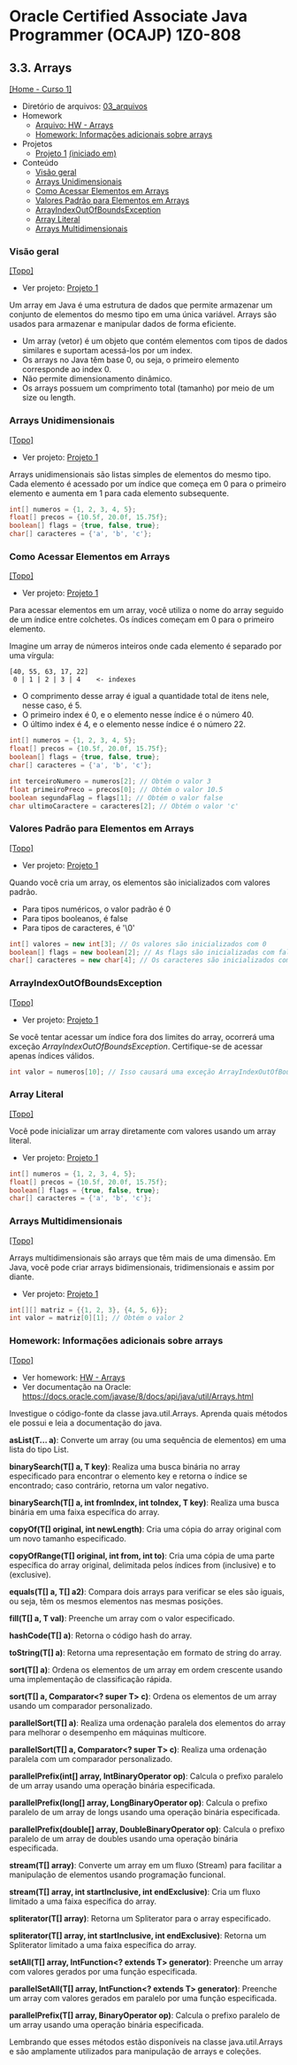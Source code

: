 # Oracle Certified Associate Java Programmer (OCAJP) 1Z0-808

## 3.3. Arrays
[[Home - Curso 1]](../../README.md#curso-1)<br />

- Diretório de arquivos: [03_arquivos](./03_arquivos//)
- Homework
  - [Arquivo: HW - Arrays](./03_arquivos/homework/HW%20-%20Arrays.pdf)
  - [Homework: Informações adicionais sobre arrays](#homework-informações-adicionais-sobre-arrays)
- Projetos
  - [Projeto 1](./03_arquivos/proj_01/) [(iniciado em)](#visão-geral)
- Conteúdo
  - [Visão geral](#visão-geral)
  - [Arrays Unidimensionais](#arrays-unidimensionais)
  - [Como Acessar Elementos em Arrays](#como-acessar-elementos-em-arrays)
  - [Valores Padrão para Elementos em Arrays](#valores-padrão-para-elementos-em-arrays)
  - [ArrayIndexOutOfBoundsException](#arrayindexoutofboundsexception)
  - [Array Literal](#array-literal)
  - [Arrays Multidimensionais](#arrays-multidimensionais)

### Visão geral
[[Topo]](#)<br />

- Ver projeto: [Projeto 1](./03_arquivos/proj_01/)

Um array em Java é uma estrutura de dados que permite armazenar um conjunto de elementos do mesmo tipo em uma única variável. Arrays são usados para armazenar e manipular dados de forma eficiente.

- Um array (vetor) é um objeto que contém elementos com tipos de dados similares e suportam acessá-los por um index.
- Os arrays no Java têm base 0, ou seja, o primeiro elemento corresponde ao index 0.
- Não permite dimensionamento dinâmico.
- Os arrays possuem um comprimento total (tamanho) por meio de um size ou length.

### Arrays Unidimensionais
[[Topo]](#)<br />

- Ver projeto: [Projeto 1](./03_arquivos/proj_01/)

Arrays unidimensionais são listas simples de elementos do mesmo tipo. Cada elemento é acessado por um índice que começa em 0 para o primeiro elemento e aumenta em 1 para cada elemento subsequente.

```java
int[] numeros = {1, 2, 3, 4, 5};
float[] precos = {10.5f, 20.0f, 15.75f};
boolean[] flags = {true, false, true};
char[] caracteres = {'a', 'b', 'c'};
```

### Como Acessar Elementos em Arrays
[[Topo]](#)<br />

- Ver projeto: [Projeto 1](./03_arquivos/proj_01/)

Para acessar elementos em um array, você utiliza o nome do array seguido de um índice entre colchetes. Os índices começam em 0 para o primeiro elemento.

Imagine um array de números inteiros onde cada elemento é separado por uma vírgula:
```text
[40, 55, 63, 17, 22]
 0 | 1 | 2 | 3 | 4    <- indexes
```
- O comprimento desse array é igual a quantidade total de itens nele, nesse caso, é 5.
- O primeiro index é 0, e o elemento nesse índice é o número 40.
- O último index é 4, e o elemento nesse índice é o número 22.

```java
int[] numeros = {1, 2, 3, 4, 5};
float[] precos = {10.5f, 20.0f, 15.75f};
boolean[] flags = {true, false, true};
char[] caracteres = {'a', 'b', 'c'};

int terceiroNumero = numeros[2]; // Obtém o valor 3
float primeiroPreco = precos[0]; // Obtém o valor 10.5
boolean segundaFlag = flags[1]; // Obtém o valor false
char ultimoCaractere = caracteres[2]; // Obtém o valor 'c'
```

### Valores Padrão para Elementos em Arrays
[[Topo]](#)<br />

- Ver projeto: [Projeto 1](./03_arquivos/proj_01/)

Quando você cria um array, os elementos são inicializados com valores padrão.
- Para tipos numéricos, o valor padrão é 0
- Para tipos booleanos, é false
- Para tipos de caracteres, é '\0'

```java
int[] valores = new int[3]; // Os valores são inicializados com 0
boolean[] flags = new boolean[2]; // As flags são inicializadas com false
char[] caracteres = new char[4]; // Os caracteres são inicializados com '\0'
```

### ArrayIndexOutOfBoundsException
[[Topo]](#)<br />

- Ver projeto: [Projeto 1](./03_arquivos/proj_01/)

Se você tentar acessar um índice fora dos limites do array, ocorrerá uma exceção *ArrayIndexOutOfBoundsException*. Certifique-se de acessar apenas índices válidos.

```java
int valor = numeros[10]; // Isso causará uma exceção ArrayIndexOutOfBoundsException
```

### Array Literal
[[Topo]](#)<br />

Você pode inicializar um array diretamente com valores usando um array literal.

- Ver projeto: [Projeto 1](./03_arquivos/proj_01/)

```java
int[] numeros = {1, 2, 3, 4, 5};
float[] precos = {10.5f, 20.0f, 15.75f};
boolean[] flags = {true, false, true};
char[] caracteres = {'a', 'b', 'c'};
```

### Arrays Multidimensionais
[[Topo]](#)<br />

Arrays multidimensionais são arrays que têm mais de uma dimensão. Em Java, você pode criar arrays bidimensionais, tridimensionais e assim por diante.

- Ver projeto: [Projeto 1](./03_arquivos/proj_01/)

```java
int[][] matriz = {{1, 2, 3}, {4, 5, 6}};
int valor = matriz[0][1]; // Obtém o valor 2
```

### Homework: Informações adicionais sobre arrays
[[Topo]](#)<br />

- Ver homework: [HW - Arrays](./03_arquivos/homework/HW%20-%20Arrays.pdf)
- Ver documentação na Oracle: https://docs.oracle.com/javase/8/docs/api/java/util/Arrays.html

Investigue o código-fonte da classe java.util.Arrays. Aprenda quais métodos ele possui e leia a documentação do java.

**asList(T... a)**: Converte um array (ou uma sequência de elementos) em uma lista do tipo List<T>.

**binarySearch(T[] a, T key)**: Realiza uma busca binária no array especificado para encontrar o elemento key e retorna o índice se encontrado; caso contrário, retorna um valor negativo.

**binarySearch(T[] a, int fromIndex, int toIndex, T key)**: Realiza uma busca binária em uma faixa específica do array.

**copyOf(T[] original, int newLength)**: Cria uma cópia do array original com um novo tamanho especificado.

**copyOfRange(T[] original, int from, int to)**: Cria uma cópia de uma parte específica do array original, delimitada pelos índices from (inclusive) e to (exclusive).

**equals(T[] a, T[] a2)**: Compara dois arrays para verificar se eles são iguais, ou seja, têm os mesmos elementos nas mesmas posições.

**fill(T[] a, T val)**: Preenche um array com o valor especificado.

**hashCode(T[] a)**: Retorna o código hash do array.

**toString(T[] a)**: Retorna uma representação em formato de string do array.

**sort(T[] a)**: Ordena os elementos de um array em ordem crescente usando uma implementação de classificação rápida.

**sort(T[] a, Comparator<? super T> c)**: Ordena os elementos de um array usando um comparador personalizado.

**parallelSort(T[] a)**: Realiza uma ordenação paralela dos elementos do array para melhorar o desempenho em máquinas multicore.

**parallelSort(T[] a, Comparator<? super T> c)**: Realiza uma ordenação paralela com um comparador personalizado.

**parallelPrefix(int[] array, IntBinaryOperator op)**: Calcula o prefixo paralelo de um array usando uma operação binária especificada.

**parallelPrefix(long[] array, LongBinaryOperator op)**: Calcula o prefixo paralelo de um array de longs usando uma operação binária especificada.

**parallelPrefix(double[] array, DoubleBinaryOperator op)**: Calcula o prefixo paralelo de um array de doubles usando uma operação binária especificada.

**stream(T[] array)**: Converte um array em um fluxo (Stream<T>) para facilitar a manipulação de elementos usando programação funcional.

**stream(T[] array, int startInclusive, int endExclusive)**: Cria um fluxo limitado a uma faixa específica do array.

**spliterator(T[] array)**: Retorna um Spliterator para o array especificado.

**spliterator(T[] array, int startInclusive, int endExclusive)**: Retorna um Spliterator limitado a uma faixa específica do array.

**setAll(T[] array, IntFunction<? extends T> generator)**: Preenche um array com valores gerados por uma função especificada.

**parallelSetAll(T[] array, IntFunction<? extends T> generator)**: Preenche um array com valores gerados em paralelo por uma função especificada.

**parallelPrefix(T[] array, BinaryOperator<T> op)**: Calcula o prefixo paralelo de um array usando uma operação binária especificada.

Lembrando que esses métodos estão disponíveis na classe java.util.Arrays e são amplamente utilizados para manipulação de arrays e coleções.
